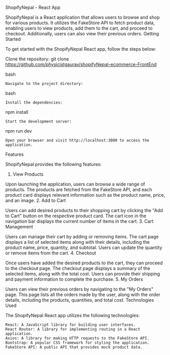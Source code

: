 ShopifyNepal - React App

ShopifyNepal is a React application that allows users to browse and shop for various products. It utilizes the FakeStore API to fetch product data, enabling users to view products, add them to the cart, and proceed to checkout. Additionally, users can also view their previous orders.
Getting Started

To get started with the ShopifyNepal React app, follow the steps below:


Clone the repository: git clone https://github.com/physicistgaurav/shopifyNepal-ecommerce-FrontEnd

bash



    Navigate to the project directory:

bash

    Install the dependencies:

npm install

    Start the development server:

npm run dev

    Open your browser and visit http://localhost:3000 to access the application.

Features

ShopifyNepal provides the following features:
1. View Products

Upon launching the application, users can browse a wide range of products. The products are fetched from the FakeStore API, and each product card displays relevant information such as the product name, price, and an image.
2. Add to Cart

Users can add desired products to their shopping cart by clicking the "Add to Cart" button on the respective product card. The cart icon in the navigation bar displays the current number of items in the cart.
3. Cart Management

Users can manage their cart by adding or removing items. The cart page displays a list of selected items along with their details, including the product name, price, quantity, and subtotal. Users can update the quantity or remove items from the cart.
4. Checkout

Once users have added the desired products to the cart, they can proceed to the checkout page. The checkout page displays a summary of the selected items, along with the total cost. Users can provide their shipping and payment information to complete the purchase.
5. My Orders

Users can view their previous orders by navigating to the "My Orders" page. This page lists all the orders made by the user, along with the order details, including the products, quantities, and total cost.
Technologies Used

The ShopifyNepal React app utilizes the following technologies:

    React: A JavaScript library for building user interfaces.
    React Router: A library for implementing routing in a React application.
    Axios: A library for making HTTP requests to the FakeStore API.
    Bootstrap: A popular CSS framework for styling the application.
    FakeStore API: A public API that provides mock product data.

